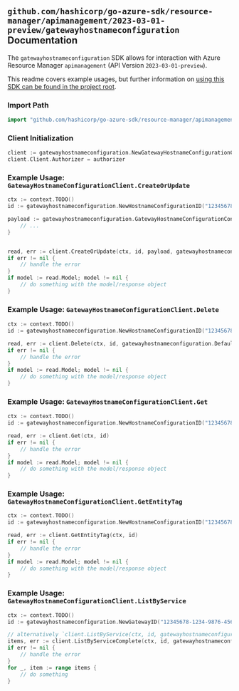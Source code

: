 
## `github.com/hashicorp/go-azure-sdk/resource-manager/apimanagement/2023-03-01-preview/gatewayhostnameconfiguration` Documentation

The `gatewayhostnameconfiguration` SDK allows for interaction with Azure Resource Manager `apimanagement` (API Version `2023-03-01-preview`).

This readme covers example usages, but further information on [using this SDK can be found in the project root](https://github.com/hashicorp/go-azure-sdk/tree/main/docs).

### Import Path

```go
import "github.com/hashicorp/go-azure-sdk/resource-manager/apimanagement/2023-03-01-preview/gatewayhostnameconfiguration"
```


### Client Initialization

```go
client := gatewayhostnameconfiguration.NewGatewayHostnameConfigurationClientWithBaseURI("https://management.azure.com")
client.Client.Authorizer = authorizer
```


### Example Usage: `GatewayHostnameConfigurationClient.CreateOrUpdate`

```go
ctx := context.TODO()
id := gatewayhostnameconfiguration.NewHostnameConfigurationID("12345678-1234-9876-4563-123456789012", "example-resource-group", "serviceValue", "gatewayIdValue", "hcIdValue")

payload := gatewayhostnameconfiguration.GatewayHostnameConfigurationContract{
	// ...
}


read, err := client.CreateOrUpdate(ctx, id, payload, gatewayhostnameconfiguration.DefaultCreateOrUpdateOperationOptions())
if err != nil {
	// handle the error
}
if model := read.Model; model != nil {
	// do something with the model/response object
}
```


### Example Usage: `GatewayHostnameConfigurationClient.Delete`

```go
ctx := context.TODO()
id := gatewayhostnameconfiguration.NewHostnameConfigurationID("12345678-1234-9876-4563-123456789012", "example-resource-group", "serviceValue", "gatewayIdValue", "hcIdValue")

read, err := client.Delete(ctx, id, gatewayhostnameconfiguration.DefaultDeleteOperationOptions())
if err != nil {
	// handle the error
}
if model := read.Model; model != nil {
	// do something with the model/response object
}
```


### Example Usage: `GatewayHostnameConfigurationClient.Get`

```go
ctx := context.TODO()
id := gatewayhostnameconfiguration.NewHostnameConfigurationID("12345678-1234-9876-4563-123456789012", "example-resource-group", "serviceValue", "gatewayIdValue", "hcIdValue")

read, err := client.Get(ctx, id)
if err != nil {
	// handle the error
}
if model := read.Model; model != nil {
	// do something with the model/response object
}
```


### Example Usage: `GatewayHostnameConfigurationClient.GetEntityTag`

```go
ctx := context.TODO()
id := gatewayhostnameconfiguration.NewHostnameConfigurationID("12345678-1234-9876-4563-123456789012", "example-resource-group", "serviceValue", "gatewayIdValue", "hcIdValue")

read, err := client.GetEntityTag(ctx, id)
if err != nil {
	// handle the error
}
if model := read.Model; model != nil {
	// do something with the model/response object
}
```


### Example Usage: `GatewayHostnameConfigurationClient.ListByService`

```go
ctx := context.TODO()
id := gatewayhostnameconfiguration.NewGatewayID("12345678-1234-9876-4563-123456789012", "example-resource-group", "serviceValue", "gatewayIdValue")

// alternatively `client.ListByService(ctx, id, gatewayhostnameconfiguration.DefaultListByServiceOperationOptions())` can be used to do batched pagination
items, err := client.ListByServiceComplete(ctx, id, gatewayhostnameconfiguration.DefaultListByServiceOperationOptions())
if err != nil {
	// handle the error
}
for _, item := range items {
	// do something
}
```
